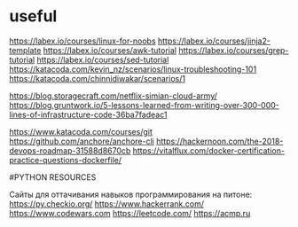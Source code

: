 # useful

https://labex.io/courses/linux-for-noobs
https://labex.io/courses/jinja2-template
https://labex.io/courses/awk-tutorial
https://labex.io/courses/grep-tutorial
https://labex.io/courses/sed-tutorial
https://katacoda.com/kevin_nz/scenarios/linux-troubleshooting-101
https://katacoda.com/chinnidiwakar/scenarios/1

https://blog.storagecraft.com/netflix-simian-cloud-army/
https://blog.gruntwork.io/5-lessons-learned-from-writing-over-300-000-lines-of-infrastructure-code-36ba7fadeac1

https://www.katacoda.com/courses/git
https://github.com/anchore/anchore-cli
https://hackernoon.com/the-2018-devops-roadmap-31588d8670cb
https://vitalflux.com/docker-certification-practice-questions-dockerfile/


#PYTHON RESOURCES

Сайты для оттачивания навыков программирования на питоне:
https://py.checkio.org/
https://www.hackerrank.com/
https://www.codewars.com
https://leetcode.com/
https://acmp.ru
